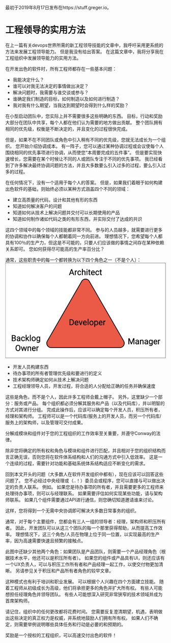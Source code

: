 
最初于2019年8月17日发布在https://stuff.greger.io。
# 工程领导的实用方法

在上一篇有关devops世界所需的新工程领导技能的文章中，我呼吁采用更系统的方法来发展工程领导能力。 但是我没有给出答案。 在这篇文章中，我将分享我在工程组织中发展领导能力的实用方法。

在开发出色的软件时，所有工程师都存在一些基本问题：
+ 我能决定什么？
+ 谁可以对我无法决定的事情做出决定？
+ 解决问题时，我需要与谁交谈或参与？
+ 谁确定我们制造的目标，如何制造以及如何进行制造？
+ 我对我有什么期望，当我达到期望时会得到什么样的奖励？

在小型启动团队中，您实际上并不需要很多这些明确的东西。 目标，行动和奖励大部分在团队中共享，每个人都在他们认为需要的地方做出贡献。 整个团队拥有相同的优先级，权衡是不断决定的，并且变化的过程很快完成。

但是，如果不在不同团队或角色中引入稍有不同的优先级，您就无法成长为一个组织。 您开始介绍协调成本。 有一阵子，您可以通过某种协调过程或会议使每个人围绕相同的优先事项进行协调，从而使您“本周要完成的五件事”。 但是要实现快速增长，您需要在某个时候让不同的人或团队专注于不同的优先事项。 我已经看到了许多解决最终协调问题的方法，并且大多数要么引入过多的过程，要么引入过多的过程。

在任何情况下，没有一个适用于每个人的答案。 但是，如果我们着眼于如何构建出色软件的基础，则始终必须以某种方式涵盖四个不同的领域：
+ 建立高质量的代码，设计和其他有形的东西
+ 知道如何解决客户的问题
+ 知道如何从技术上解决问题并交付可以长期使用的产品
+ 知道如何制作诸如代码之类的有形东西，并实际交付了达成的共识

这四个领域中的每个领域的技能都非常不同。 参与的人员越多，就需要进行更多的协调和协作以确保每个人都朝着同一方向前进。 理想情况下，您希望每个人都具有100％的生产力，但这是不可能的，只要人们应该做的事情之间存在某种依赖关系即可。 您如何获得尽可能高的生产率百分比？

通常，这些职责中的每一个都转换为以下四个角色之一（不是个人）：
![](0*R5_ODdX-0EGRD3mU.png)
+ 开发人员构建东西
+ 待办事项的所有者管理优先级和要进行的定义
+ 技术架构师确定如何从技术上解决问题
+ 工程经理领导人员，开发过程，将合适的人分配给正确的任务并确保速度

这些是角色，而不是个人，因此许多工程师会戴上帽子。 另外，这里缺少一个部分：服务或产品。 每个组织都必须分解其服务和产品（以及代码库），并以明智的方式对其进行分组。 完成此操作后，应该可以确定每个开发人员，积压所有者，经理和架构师。 工程师可以是一个代码库/服务上的开发人员，而另一个代码库/服务上的架构师，以及管理可交付成果。

分解成模块和组件对于您的工程组织的工作效率至关重要，并遵守Conway的法律。

除非您将确定的所有权和角色与模块和组件进行匹配，并且相对于您的组织结构而言正确无误，否则您将在软件体系结构和人们的沟通方式中引入低效率。 这是一个连续的过程，需要针对功能和基础系统体系结构适应不断变化的需求。

回到本文开头的问题（大多数人在软件开发组织中都有），现在应该可以回答这些问题了。 您不必经过中央经理或（..！）委员会或程序，您可以直接与可以做出决定的负责人联系。 例如。 如果您是待办事项的所有者，并且需要更多的工程师来处理待办事项，则可以与经理联系。 如果需要评估如何实现某些功能，请与架构师联系。 如果几个组件需要通过API进行通信，则您确切知道邀请谁来讨论。

这样，您将得到一个无需中央协调即可解决大多数日常事务的组织。

通常，对于每个主要组件，您都会有三人一组的领导者：经理，架构师和积压所有者。 因此，开发团队可以从这三个团队的每一个那里获得帮助，从而提高工作效率。 理想情况下，这三个角色/人员在物理上位于同一位置，以实现最高的生产率，因为高速需要快速且频繁的接触点。

此图中还缺少其他两个角色：如果团队是产品团队，则需要一个产品经理角色（根据技术水平，他还可以是积压所有者）。 如果您的组件或产品具有UI，则还应该有一个UX负责人，可以与积压工作所有者和产品经理一起工作，以使交付物更加清晰。 另请参见关于积压和产品所有者角色的较早文章。

这种模式也有利于培训和职业发展。 可以根据个人兴趣在四个方面建立技能。 随着工程师从初级成长为高级，他们将承担更多的角色并扩大所有权。 有些人可能想担任经理角色并领导团队。 有些人可能想深入研究非常狭窄的技术领域并成为首席架构师。

请记住，组织中的任何更改都将花费时间。 您需要反复澄清期望，机遇，表明做出这些决定的真正权力是权威，并系统地鼓励人们拥有所有权。 如果人们不确定，则需要举例说明哪些具体任务和行动是必要的和预期的。

奖励是一个授权的工程组织，可以高速交付出色的软件！
